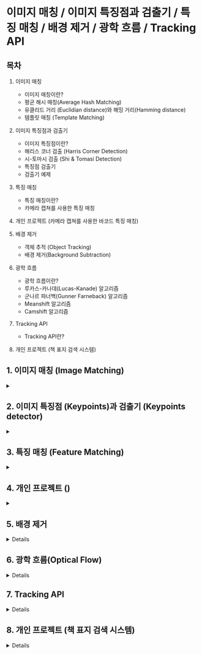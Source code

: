 # 이미지 매칭 / 이미지 특징점과 검출기 / 특징 매칭 / 배경 제거 / 광학 흐름 / Tracking API

## 목차
1. 이미지 매칭
   - 이미지 매칭이란?
   - 평균 해시 매칭(Average Hash Matching)
   - 유클리드 거리 (Euclidian distance)와 해밍 거리(Hamming distance)
   - 템플릿 매칭 (Template Matching)

2. 이미지 특징점과 검출기
   - 이미지 특징점이란?
   - 해리스 코너 검출 (Harris Corner Detection)
   - 시-토마시 검출 (Shi & Tomasi Detection)
   - 특징점 검출기
   - 검출기 예제
  
3. 특징 매칭
   - 특징 매칭이란?
   - 카메라 캡쳐를 사용한 특징 매칭
  
4. 개인 프로젝트 (카메라 캡쳐를 사용한 바코드 특징 매칭)

5. 배경 제거
   - 객체 추적 (Object Tracking)
   - 배경 제거(Background Subtraction)

6. 광학 흐름
   - 광학 흐름이란?
   - 루카스-카나데(Lucas-Kanade) 알고리즘
   - 군나르 파너백(Gunner Farneback) 알고리즘
   - Meanshift 알고리즘
   - Camshift 알고리즘
  
7. Tracking API
   - Tracking API란?

8. 개인 프로젝트 (책 표지 검색 시스템)
      
## 1. 이미지 매칭 (Image Matching)
<details>
<summary></summary>
<div markdown="1">

## **1-1. 이미지 매칭이란?**

서로 다른 **두 이미지를 비교해서 짝이 맞는 같은 형태의 객체**가 있는지 찾아내는 기술

의미있는 특징들을 **적절한 숫자로 변환 후 그 숫자를 비교하여 적합성을 판단**한다.

> 특징을 대표하는 숫자를 _특징 벡터_ 또는 _특징 디스크립터_ 라고 한다.

## **1-2. 평균 해시 매칭(Average Hash Matching)**

효과는 떨어지지만 구현이 아주 간단한 이미지 매칭 기법

특징 벡터를 평균값으로 구한다.

[특징 벡터 구하는 방법]

> 1. 이미지를 가로 세로 비율과 무관하게 특정한 크기로 축소합니다.
>
> 2. 픽셀 전체의 평균값을 구해서 각 픽셀의 값이 평균보다 작으면 0, 크면 1로 바꿉니다.
>
> 3. 0 또는 1로만 구성된 각 픽셀 값을 1행 1열로 변환합니다. (이는 한 개의 2진수 숫자로 볼 수 있습니다.)

```python3
# 권총을 평균 해시로 변환, 16X16 크기의 평균 해시를 가진다.

import cv2

# @영상 읽어서 그레이 스케일로 변환
img = cv2.imread('../img/pistol.jpg')
gray = cv2.cvtColor(img, cv2.COLOR_BGR2GRAY)

# @8x8 크기로 축소
gray = cv2.resize(gray, (16,16))

# @영상의 평균값 구하기
avg = gray.mean()

# @평균값을 기준으로 0과 1로 변환
bin = 1 * (gray > avg)
print(bin)

# @2진수 문자열을 16진수 문자열로 변환
dhash = []
for row in bin.tolist():
    s = ''.join([str(i) for i in row])
    dhash.append('%02x'%(int(s,2)))
dhash = ''.join(dhash)
print(dhash)

cv2.namedWindow('pistol', cv2.WINDOW_GUI_NORMAL)
cv2.imshow('pistol', img)
cv2.waitKey(0)
```
<img width="410" height="266" alt="image" src="https://github.com/user-attachments/assets/072499eb-fed2-427c-b5b2-e194448c7312" />

<img width="770" height="415" alt="image" src="https://github.com/user-attachments/assets/e895f9ef-c752-47bb-adfc-d445c43d52fd" />



## **1-3. 유클리드 거리 (Euclidian distance)와 해밍 거리(Hamming distance)**

*두 이미지가 얼마나 비슷한지를 측정하는 방법 중 가장 대표적인 두 가지는 다음과 같다.*

## [유클리드 거리]

**두 값의 차이로 거리를 계산한다.**

예) 5를 각각 1과 7로 비교할 경우
5와의 유클리드 거리 5-1 = 4와, 7과의 유클리드 거리 7 - 5 = 2이므로 차이가 작은 7이 5와 더 유사하다.

openCV에서는 cv2.norm() 함수를 사용한다.
```
distance = cv2.norm(src1, src2, cv2.NORM_L2)
```
`src1` :	첫 번째 입력 배열 (NumPy 벡터, 이미지 등)

`src2` :	두 번째 입력 배열 (크기/타입 동일해야 함)

`cv2.NORM_L2` :	유클리드 거리 방식 (L2 노름)

`distance` :	반환값 - 두 배열 간 유클리드 거리 (float)

## [해밍 거리]

**두 값의 길이가 같을 때 각 자릿 값이 다른 것이 몇개인지를 계산한다.**

예) 12345를 각각 12354와 92345로 비교할 경우
12354와 마지막 두자리가 다르므로 해밍 거리 = 2와, 92345와 처음 한자리가 다르므로 햄이 거리 = 1이므로 92345와 더 유사하다.

openCV에서는 cv2.norm() 함수를 사용한다.
```
distance = cv2.norm(src1, src2, cv2.NORM_HAMMING)
```
`src1` :	첫 번째 이진 시퀀스 (예: dtype=uint8의 배열)

`src2` :	두 번째 이진 시퀀스 (크기 같아야 함)

`cv2.NORM_HAMMING` :	해밍 거리 방식 (각 비트 비교)

`distance` :	반환값 - 두 배열 간 해밍 거리 (int)

```python3
# 사물 이미지 중에서 권총 이미지 찾기, 16X16 평균 해쉬 사용

import cv2
import numpy as np
import glob

img = cv2.imread('../img/pistol.jpg')
cv2.imshow('query', img)

# @비교할 영상들이 있는 경로
search_dir = '../img/101_ObjectCategories'

# @이미지를 16x16 크기의 평균 해쉬로 변환
def img2hash(img):
    gray = cv2.cvtColor(img, cv2.COLOR_BGR2GRAY)
    gray = cv2.resize(gray, (16, 16))
    avg = gray.mean()
    bi = 1 * (gray > avg)
    return bi

# @해밍 거리 측정 함수
def hamming_distance(a, b):
    a = a.reshape(1,-1)
    b = b.reshape(1,-1)
    # 같은 자리의 값이 서로 다른 것들의 합
    distance = (a !=b).sum()
    return distance

# @권총 영상의 해쉬 구하기
query_hash = img2hash(img)

# @이미지 데이타 셋 디렉토리의 모든 영상 파일 경로
img_path = glob.glob(search_dir+'/**/*.jpg')
for path in img_path:

    # 데이타 셋 영상 한개 읽어서 표시
    img = cv2.imread(path)
    cv2.imshow('searching...', img)
    cv2.waitKey(5)

    # 데이타 셋 영상 한개의 해시
    a_hash = img2hash(img)

    # 해밍 거리 산출
    dst = hamming_distance(query_hash, a_hash)

    # 해밍거리 25% 이내만 출력
    if dst/256 < 0.25: 
        print(path, dst/256)
        cv2.imshow(path, img)
        
cv2.destroyWindow('searching...')
cv2.waitKey(0)
cv2.destroyAllWindows()
```
<img width="1280" height="700" alt="image" src="https://github.com/user-attachments/assets/c53f2746-1d31-4eef-8fa5-9a65cffe7227" />



## **1-4. 템플릿 매칭 (Template Matching)**

특정 물체에 대한 이미지를 준비해 두고 **그 물체가 포함되어 있을 것이라 에상할 수 있는 이미지와 비교 매칭**하여 위치는 찾는 방법

cv2.matchTemplate() 함수를 사용한다.
```
result = cv2.matchTemplate(img, templ, method, result, mask)
```
`img `: 입력 이미지

`templ` : 템플릿 이미지

`method` : 매칭 메서드

(cv2.TM_SQDIFF: 제곱 차이 매칭, 완벽 매칭:0, 나쁜 매칭: 큰 값

cv2.TM_SQDIFF_NORMED: 제곱 차이 매칭의 정규화

cv2.TM_CCORR: 상관관계 매칭, 완벽 매칭: 큰 값, 나쁜 매칭: 0

cv2.TM_CCORR_NORMED: 상관관계 매칭의 정규화

cv2.TM_CCOEFF: 상관계수 매칭, 완벽 매칭:1, 나쁜 매칭: -1

cv2.TM_CCOEFF_NORMED: 상관계수 매칭의 정규화)

`result(optional)` : 매칭 결과, (W - w + 1) x (H - h + 1) 크기의 2차원 배열

`mask(optional)` : TM_SQDIFF, TM_CCORR_NORMED인 경우 사용할 마스크

cv2.matchTemplate() 함수를 사용하여 반환된 베열의 최소값 또는 최대값을 구할 때는 cv2.minMaxLoc() 함수를 사용한다.
```
minVal, maxVal, minLoc, maxLoc = cv2.minMaxLoc(src, mask)
```
`src` : 입력 1 채널 배열

`minVal, maxVal` : 배열 전체에서의 최소 값, 최대 값

`minLoc, maxLoc` : 최소 값과 최대 값의 좌표 (x, y)

```python3
# 템플릿 매칭으로 객체 위치 검출

import cv2
import numpy as np

# @입력이미지와 템플릿 이미지 읽기
img = cv2.imread('../img/figures.jpg')
template = cv2.imread('../img/taekwonv1.jpg')
th, tw = template.shape[:2]
cv2.imshow('template', template)

# @3가지 매칭 메서드 순회
methods = ['cv2.TM_CCOEFF_NORMED', 'cv2.TM_CCORR_NORMED', \
                                     'cv2.TM_SQDIFF_NORMED']
'''
출력 값
cv2.TM_CCOEFF_NORMED 0.5131933093070984
cv2.TM_CCORR_NORMED 0.9238022565841675
cv2.TM_SQDIFF_NORMED 0.17028295993804932
'''

for i, method_name in enumerate(methods):
    img_draw = img.copy()
    method = eval(method_name)

    # 템플릿 매칭
    res = cv2.matchTemplate(img, template, method)

    # 최솟값, 최댓값과 그 좌표 구하기
    min_val, max_val, min_loc, max_loc = cv2.minMaxLoc(res)
    print(method_name, min_val, max_val, min_loc, max_loc)

    # TM_SQDIFF의 경우 최솟값이 좋은 매칭, 나머지는 그 반대
    if method in [cv2.TM_SQDIFF, cv2.TM_SQDIFF_NORMED]:
        top_left = min_loc
        match_val = min_val
    else:
        top_left = max_loc
        match_val = max_val

    # 매칭 좌표 구해서 사각형 표시      
    bottom_right = (top_left[0] + tw, top_left[1] + th)
    cv2.rectangle(img_draw, top_left, bottom_right, (0,0,255),2)

    # 매칭 포인트 표시
    cv2.putText(img_draw, str(match_val), top_left, \
                cv2.FONT_HERSHEY_PLAIN, 2,(0,255,0), 1, cv2.LINE_AA)
    cv2.imshow(method_name, img_draw)
    
cv2.waitKey(0)
cv2.destroyAllWindows()
```
<img width="1280" height="470" alt="image" src="https://github.com/user-attachments/assets/da7b2714-c98c-477d-a650-3bcfeffc02a5" />

</div>
</details>

## 2. 이미지 특징점 (Keypoints)과 검출기 (Keypoints detector)

<details>
<summary></summary>
<div markdown="1">

## **2-1. 이미지 특징점이란?**

말 그대로 **이미지에서 특징이 되는 부분**

이미지끼리 매칭시 각 이미지에서 특징이 되는 부분을 비교한다. 즉, 이미지 특징점은 이미지를 매칭 할 때 사용됨

키포인트(Keypoints)라고 하며, 주로 **물체의 모서리나 코너를 특징점으로 사용**한다.

## **2-2. 해리스 코너 검출 (Harris Corner Detection)**

소벨(Sobel) 미분을 사용해 경곗값을 검출하여 경곗값의 경사도 변화량을 측정하여

**변화량이 수직, 수평, 대각선 방향으로 크게 변화하는 것을 코너로 판단하는 방법**

즉, 꼭직점을 특징점으로 사용하여 물체의 특징을 구분한다.

<img width="840" height="359" alt="image" src="https://github.com/user-attachments/assets/4e1262da-5853-47e6-9ef1-01961b1863c6" />



cv2.cornerHarris() 함수를 사용한다.
```
dst = cv2.cornerHarris(src, blockSize, ksize, k, dst, borderType)
```
`src` : 입력 이미지, 그레이 스케일

`blockSize` : 이웃 픽셀 범위

`ksize` : 소벨 미분 필터 크기

`k(optional)` : 코너 검출 상수 (보토 0.04~0.06)

`dst(optional)` : 코너 검출 결과 (src와 같은 크기의 1 채널 배열, 변화량의 값, 지역 최대 값이 코너점을 의미)

`borderType(optional)` : 외곽 영역 보정 형식

```python3
# 해리스 코너 검출

import cv2
import numpy as np

img = cv2.imread('../img/house.jpg')
gray = cv2.cvtColor(img, cv2.COLOR_BGR2GRAY)

# @해리스 코너 검출
corner = cv2.cornerHarris(gray, 2, 3, 0.04)

# @변화량 결과의 최대값 10% 이상의 좌표 구하기
coord = np.where(corner > 0.1* corner.max())
coord = np.stack((coord[1], coord[0]), axis=-1)

# @코너 좌표에 동그리미 그리기
for x, y in coord:
    cv2.circle(img, (x,y), 5, (0,0,255), 1, cv2.LINE_AA)

# @변화량을 영상으로 표현하기 위해서 0~255로 정규화
corner_norm = cv2.normalize(corner, None, 0, 255, cv2.NORM_MINMAX, cv2.CV_8U)

# @화면에 출력
corner_norm = cv2.cvtColor(corner_norm, cv2.COLOR_GRAY2BGR)
merged = np.hstack((corner_norm, img))

cv2.imshow('Harris Corner', merged)
cv2.waitKey()
cv2.destroyAllWindows()
```
<img width="1062" height="350" alt="image" src="https://github.com/user-attachments/assets/2da5b165-b1df-4765-9fb4-fd5987f9488b" />



## **2-3. 시-토마시 검출 (Shi & Tomasi Detection)**

해리스 코너 검출을 개선한 알고리즘

cv2.goodFeaturesToTrack() 함수를 사용한다.
```
corners = cv2.goodFeaturesToTrack(img, maxCorners, qualityLevel, minDistance, corners, mask, blockSize, useHarrisDetector, k)
```
`img` : 입력 이미지

`maxCorners` : 얻고 싶은 코너의 개수, 강한 것 순으로

`qualityLevel` : 코너로 판단할 스레시홀드 값

`minDistance` : 코너 간 최소 거리

`mask(optional)` : 검출에 제외할 마스크

`blockSize(optional)=3` : 코너 주변 영역의 크기

`useHarrisDetector(optional)=False` : 코너 검출 방법 선택 (True: 해리스 코너 검출 방법, False: 시와 토마시 코너 검출 방법)

`k(optional)` : 해리스 코너 검출 방법에 사용할 k 계수

`corners` : 코너 검출 좌표 결과, N x 1 x 2 크기의 배열, 실수 값이므로 정수로 변형 필요

**useHarrisDetector 파라미터에 True를 전달하면 해리스 코너 검출**

**디폴트 값인 False를 전달하면 시와 토마시 코너 검출**

```python3
# 시와 토마시 코너 검출

import cv2
import numpy as np

img = cv2.imread('../img/house.jpg')
gray = cv2.cvtColor(img, cv2.COLOR_BGR2GRAY)

# @시-토마스의 코너 검출 메서드
corners = cv2.goodFeaturesToTrack(gray, 80, 0.01, 10)

# @실수 좌표를 정수 좌표로 변환
corners = np.int32(corners)

# @좌표에 동그라미 표시
for corner in corners:
    x, y = corner[0]
    cv2.circle(img, (x, y), 5, (0,0,255), 1, cv2.LINE_AA)

cv2.imshow('Corners', img)
cv2.waitKey()
cv2.destroyAllWindows()
```
<img width="531" height="350" alt="image" src="https://github.com/user-attachments/assets/85040fea-5ab9-459c-8341-9ed3f3c0e246" />



## **2-4. 특징점 검출기**

특징점 검출기의 반환 결과는 특징점의 좌표뿐 아니라 **다양한 정보도 함께 출력**한다.

detector.detect() 함수를 사용한다._(detector에 각 특징점 검출기 함수를 대입)_
```
keypoints = detector.detect(img, mask): 특징점 검출 함수
```
`img` : 입력 이미지

`mask(optional)` : 검출 제외 마스크

`keypoints` : 특징점 검출 결과 (KeyPoint의 리스트)

```
Keypoint: 특징점 정보를 담는 객체
```
`pt` : 특징점 좌표(x, y), float 타입으로 정수 변환 필요

`size` : 의미 있는 특징점 이웃의 반지름

`angle` : 특징점 방향 (시계방향, -1=의미 없음)

`response` : 특징점 반응 강도 (추출기에 따라 다름)

`octave` : 발견된 이미지 피라미드 계층

`class_id` : 특징점이 속한 객체 ID

특징점을 표시해주는 전용 함수 cv2.drawKeypoints()를 사용한다.
```
outImg = cv2.drawKeypoints(img, keypoints, outImg, color, flags)
```
`img` : 입력 이미지

`keypoints` : 표시할 특징점 리스트

`outImg` : 특징점이 그려진 결과 이미지

`color(optional)` : 표시할 색상 (default: 랜덤)

`flags(optional)' : 표시 방법

(cv2.DRAW_MATCHES_FLAGS_DEFAULT: 좌표 중심에 동그라미만 그림(default)

cv2.DRAW_MATCHES_FLAGS_DRAW_RICH_KEYPOINTS : 동그라미의 크기를 size와 angle을 반영해서 그림)

## **2-5. 검출기 예제**

**[1. GFTTDetector]**
```python3
# GFTTDetector로 특징점 검출

import cv2
import numpy as np
 
img = cv2.imread("../img/house.jpg")
gray = cv2.cvtColor(img, cv2.COLOR_BGR2GRAY)

# Good feature to trac 검출기 생성
gftt = cv2.GFTTDetector_create() 
# 특징점 검출
keypoints = gftt.detect(gray, None)
# 특징점 그리기
img_draw = cv2.drawKeypoints(img, keypoints, None)

# 결과 출력
cv2.imshow('GFTTDectector', img_draw)
cv2.waitKey(0)
cv2.destrolyAllWindows()
```
<img width="531" height="350" alt="image" src="https://github.com/user-attachments/assets/4f8587c4-220d-4e30-bafd-4edc91108bdf" />



**[2. FAST(Feature from Accelerated Segment Test)]**

미분 계산을 하지않고 픽셀 중심으로 원을 그려 코너로 판단함

<img width="550" height="263" alt="image" src="https://github.com/user-attachments/assets/0a0959b3-0638-459a-ba53-01b1fc725e6b" />



```python3
# FAST로 특징점 검출

import cv2
import numpy as np

img = cv2.imread('../img/house.jpg')
gray = cv2.cvtColor(img, cv2.COLOR_BGR2GRAY)

# FASt 특징 검출기 생성
fast = cv2.FastFeatureDetector_create(50)

# 특징점 검출
keypoints = fast.detect(gray, None)

# 특징점 그리기
img = cv2.drawKeypoints(img, keypoints, None)

# 결과 출력
cv2.imshow('FAST', img)
cv2.waitKey()
cv2.destroyAllWindows()
```
<img width="531" height="350" alt="image" src="https://github.com/user-attachments/assets/f5256f33-a410-4144-b8bf-cdf811954f8d" />



**[3. SimpleBlobDetector]**

이진 스케일로 연결된 픽셀 그룹, 자잘한 객체는 노이즈로 한단하고 일정 크기 이상의 큰 객체만 찾는 검출기

```python3
# SimpleBolbDetector 검출기

import cv2
import numpy as np
 
img = cv2.imread("../img/house.jpg")
gray = cv2.cvtColor(img, cv2.COLOR_BGR2GRAY)

# SimpleBlobDetector 생성
detector = cv2.SimpleBlobDetector_create()

# 키 포인트 검출
keypoints = detector.detect(gray)

# 키 포인트를 빨간색으로 표시
img = cv2.drawKeypoints(img, keypoints, None, (0,0,255),\
                flags=cv2.DRAW_MATCHES_FLAGS_DRAW_RICH_KEYPOINTS)
 
cv2.imshow("Blob", img)
cv2.waitKey(0)
```
<img width="531" height="350" alt="image" src="https://github.com/user-attachments/assets/4e910264-2a0e-4930-b2ea-e0f464e957c1" />



**[4. SimpleBlobDetector에 필터 옵션 추가]**
```python3
# 필터 옵션으로 생성한 SimpleBlobDetector 검출기

import cv2
import numpy as np
 
img = cv2.imread("../img/house.jpg")
gray = cv2.cvtColor(img, cv2.COLOR_BGR2GRAY)

# blob 검출 필터 파라미터 생성
params = cv2.SimpleBlobDetector_Params()

# 경계값 조정
params.minThreshold = 10
params.maxThreshold = 240
params.thresholdStep = 5

# 면적 필터 켜고 최소 값 지정
params.filterByArea = True
params.minArea = 200
  
# 컬러, 볼록 비율, 원형비율 필터 옵션 끄기
params.filterByColor = False
params.filterByConvexity = False
params.filterByInertia = False
params.filterByCircularity = False 

# 필터 파라미터로 blob 검출기 생성
detector = cv2.SimpleBlobDetector_create(params)

# 키 포인트 검출
keypoints = detector.detect(gray)

# 키 포인트 그리기
img_draw = cv2.drawKeypoints(img, keypoints, None, None,\
                     cv2.DRAW_MATCHES_FLAGS_DRAW_RICH_KEYPOINTS)

cv2.imshow("Blob with Params", img_draw)
cv2.waitKey(0)
```
<img width="531" height="350" alt="image" src="https://github.com/user-attachments/assets/1272d5b1-089a-4b51-9f45-b8d140081da6" />

</div>
</details>

## 3. 특징 매칭 (Feature Matching)

<details>
<summary></summary>
<div markdown="1">

## **3-1. 특징 매칭이란?**

서로 다른 두 이미지에서 **특징점과 특징 디스크립터**를 비교해 비슷한 객체끼리 짝짖는 것

cv2.DescriptorMatcher_create() 함수를 사용한다.
```
matcher = cv2.DescriptorMatcher_create(matcherType): 매칭기 생성자
```
`matcherType` : 생성할 구현 클래스의 알고리즘

("BruteForce": NORM_L2를 사용하는 BFMatcher

"BruteForce-L1": NORM_L1을 사용하는 BFMatcher

"BruteForce-Hamming": NORM_HAMMING을 사용하는 BRMatcher

"BruteForce-Hamming(2)": NORM_HAMMING2를 사용하는 BFMatcher

"FlannBased": NORM_L2를 사용하는 FlannBasedMatcher)

---

cv2.DescriptorMatcher_create() 함수를 사용하여 생성된 특징 매칭기에서 두 개의 디스크립터를 비교하는 함수는 세 가지가 있다.

<br><br>

**[1. matcher.match()]**
```
matches: matcher.match(queryDescriptors, trainDescriptors, mask): 1개의 최적 매칭
```
`queryDescriptors` : 특징 디스크립터 배열, 매칭의 기준이 될 디스크립터

`trainDescriptors` : 특징 디스크립터 배열, 매칭의 대상이 될 디스크립터

`mask(optional)` : 매칭 진행 여부 마스크

`matches` : 매칭 결과, DMatch 객체의 리스트

<br><br>

**[2. matcher.knnMatch()]**
```
matches = matcher.knnMatch(queryDescriptors, trainDescriptors, k, mask, compactResult): k개의 가장 근접한 매칭
```
`k` : 매칭할 근접 이웃 개수
`compactResult(optional)` : True: 매칭이 없는 경우 매칭 결과에 불포함 (default=False)

<br><br>

**[3. matcher.radiusMatch()]**
```
matches = matcher.radiusMatch(queryDescriptors, trainDescriptors, maxDistance, mask, compactResult): maxDistance 이내의 거리 매칭
```
`maxDistance` : 매칭 대상 거리

<br><br>

위의 세 함수의 반환 결과는 DMatch 객체 리스트로 받는다.
```
DMatch: 매칭 결과를 표현하는 객체
```
`queryIdx` : queryDescriptors의 인덱스

`trainIdx` : trainDescriptors의 인덱스

`imgIdx` : trainDescriptor의 이미지 인덱스

`distance` : 유사도 거리

<br><br>

매칭 결과를 시작적으로 표현하기 위해서 두 이미지를 하나로 합친 후 매칭점끼리 선으로 연결하는 작업을 drawMatches() 함수로 할 수 있다.
```
cv2.drawMatches(img1, kp1, img2, kp2, matches, flags): 매칭점을 이미지에 표시
```
`img1, kp1` : queryDescriptor의 이미지와 특징점

`img2, kp2` : trainDescriptor의 이미지와 특징점

`matches` : 매칭 결과

`flags` : 매칭점 그리기 옵션 (cv2.DRAW_MATCHES_FLAGS_DEFAULT: 결과 이미지 새로 생성(default값)

cv2.DRAW_MATCHES_FLAGS_DRAW_OVER_OUTIMG: 결과 이미지 새로 생성 안 함

cv2.DRAW_MATCHES_FLAGS_DRAW_RICH_KEYPOINTS: 특징점 크기와 방향도 그리기

cv2.DRAW_MATCHES_FLAGS_NOT_DRAW_SINGLE_POINTS: 한쪽만 있는 매칭 결과 그리기 제외)

## **3-2. 카메라 캡쳐를 사용한 특징 매칭**

```python3
import cv2, numpy as np

img1 = None
win_name = 'Camera Matching'
MIN_MATCH = 10

# ORB 검출기 생성
detector = cv2.ORB_create(1000)

# Flann 추출기 생성
FLANN_INDEX_LSH = 6
index_params = dict(algorithm=FLANN_INDEX_LSH,
                   table_number=6,
                   key_size=12,
                   multi_probe_level=1)
search_params = dict(checks=32)
matcher = cv2.FlannBasedMatcher(index_params, search_params)

# 카메라 캡쳐 연결 및 프레임 크기 축소
cap = cv2.VideoCapture(0)              
cap.set(cv2.CAP_PROP_FRAME_WIDTH, 640)
cap.set(cv2.CAP_PROP_FRAME_HEIGHT, 480)

while cap.isOpened():       
    ret, frame = cap.read() 
    if not ret:
        break
        
    if img1 is None:  # 등록된 이미지 없음, 카메라 바이패스
        res = frame
    else:             # 등록된 이미지 있는 경우, 매칭 시작
        img2 = frame
        gray1 = cv2.cvtColor(img1, cv2.COLOR_BGR2GRAY)
        gray2 = cv2.cvtColor(img2, cv2.COLOR_BGR2GRAY)
        
        # 키포인트와 디스크립터 추출
        kp1, desc1 = detector.detectAndCompute(gray1, None)
        kp2, desc2 = detector.detectAndCompute(img2, None)
        
        # 디스크립터가 없으면 건너뛰기
        if desc1 is None or desc2 is None or len(desc1) < 2 or len(desc2) < 2:
            res = frame
        else:
            # k=2로 knnMatch
            matches = matcher.knnMatch(desc1, desc2, 2)
            
            # 이웃 거리의 75%로 좋은 매칭점 추출
            ratio = 0.75
            good_matches = []
            for match_pair in matches:
                if len(match_pair) == 2:
                    m, n = match_pair
                    if m.distance < n.distance * ratio:
                        good_matches.append(m)
            
            print('good matches:%d/%d' % (len(good_matches), len(matches)))
            
            # matchesMask 초기화를 None으로 설정
            matchesMask = None
            
            # 좋은 매칭점 최소 갯수 이상인 경우
            if len(good_matches) > MIN_MATCH: 
                # 좋은 매칭점으로 원본과 대상 영상의 좌표 구하기
                src_pts = np.float32([kp1[m.queryIdx].pt for m in good_matches]).reshape(-1, 1, 2)
                dst_pts = np.float32([kp2[m.trainIdx].pt for m in good_matches]).reshape(-1, 1, 2)
                
                # 원근 변환 행렬 구하기
                mtrx, mask = cv2.findHomography(src_pts, dst_pts, cv2.RANSAC, 5.0)
                
                if mtrx is not None:
                    accuracy = float(mask.sum()) / mask.size
                    print("accuracy: %d/%d(%.2f%%)" % (mask.sum(), mask.size, accuracy * 100))
                    
                    if mask.sum() > MIN_MATCH:  # 정상치 매칭점 최소 갯수 이상인 경우
                        # 마스크를 리스트로 변환 (정수형으로)
                        matchesMask = [int(x) for x in mask.ravel()]
                        
                        # 원본 영상 좌표로 원근 변환 후 영역 표시
                        h, w = img1.shape[:2]
                        pts = np.float32([[[0, 0]], [[0, h-1]], [[w-1, h-1]], [[w-1, 0]]])
                        dst = cv2.perspectiveTransform(pts, mtrx)
                        img2 = cv2.polylines(img2, [np.int32(dst)], True, (0, 255, 0), 3, cv2.LINE_AA)
            
            # 매칭점 그리기
            res = cv2.drawMatches(img1, kp1, img2, kp2, good_matches, None, 
                                matchColor=(0, 255, 0),
                                singlePointColor=None,
                                matchesMask=matchesMask,
                                flags=cv2.DRAW_MATCHES_FLAGS_NOT_DRAW_SINGLE_POINTS)
    
    # 결과 출력
    cv2.imshow(win_name, res)
    key = cv2.waitKey(1) & 0xFF
    
    if key == 27:    # Esc, 종료
        break          
    elif key == ord(' '):  # 스페이스바를 누르면 ROI로 img1 설정
        x, y, w, h = cv2.selectROI(win_name, frame, False)
        if w and h:
            img1 = frame[y:y+h, x:x+w]
            print("ROI 선택됨: (%d, %d, %d, %d)" % (x, y, w, h))

cap.release()                          
cv2.destroyAllWindows()
```
<img width="638" height="508" alt="image" src="https://github.com/user-attachments/assets/ab40d7f8-af8e-4332-b9a4-af848841dd9f" />

<br><br>

<img width="638" height="511" alt="image" src="https://github.com/user-attachments/assets/bfbb3400-353b-41d9-81b1-b1e452fc7a8e" />

<br><br>

<img width="774" height="508" alt="image" src="https://github.com/user-attachments/assets/b1e05947-1224-45b6-a3af-6e8ca730fcb3" />

</div>
</details>

## 4. 개인 프로젝트 ()

<details>
<summary></summary>
<div markdown="1">

```python3
'''
1. 사용자가 스페이스 바를 누름
2. ROI 선택
3. 참조 이미지 저장
4. 실시간 매칭 시작
'''

import cv2, numpy as np
import time     # @@@타임 라이브러리 추가

last_match_time = 0     # @@@초기 값 선언
is_matching = False     # @@@현재 매칭 상태

# @초기 설정
img1 = None                     # ROI로 선택할 이미지
win_name = 'Camera Matching'    # 윈도우 이름
MIN_MATCH = 10                  # 최소 매칭점 갯수 (이 값 이하면 매칭 실패로 간주)

# @ORB 검출기 생성
# ORB_craete() = 이미지에서 ()개의 특징점을 찾는 알고리즘
detector = cv2.ORB_create(1000)

# @Flann 추출기 생성
# 두 이미지의 특징점을 빠르게 매칭
FLANN_INDEX_LSH = 6
index_params = dict(algorithm=FLANN_INDEX_LSH,
                   table_number=6,
                   key_size=12,
                   multi_probe_level=1)
search_params = dict(checks=32)
matcher = cv2.FlannBasedMatcher(index_params, search_params)

# @카메라 캡쳐 연결 및 프레임 크기 축소
cap = cv2.VideoCapture(0)              
cap.set(cv2.CAP_PROP_FRAME_WIDTH, 640)
cap.set(cv2.CAP_PROP_FRAME_HEIGHT, 480)

while cap.isOpened():         # 카메라가 계속 작동하는 동안 
    ret, frame = cap.read() 
    if not ret:
        break
        
    if img1 is None:  # 등록된 이미지 없음, 카메라 바이패스
        res = frame
    else:             # 등록된 이미지 있는 경우, 매칭 시작
        img2 = frame

        # [step 1]
        gray1 = cv2.cvtColor(img1, cv2.COLOR_BGR2GRAY)  # 참조 이미지, 그레이스케일로 바꿈
        gray2 = cv2.cvtColor(img2, cv2.COLOR_BGR2GRAY)  # 현재 카메라 프레임, 그레이스케일로 바꿈
        gray1 = cv2.GaussianBlur(gray1, (5,5), 0) # @@@ 가우시안으로 전처리
        gray2 = cv2.GaussianBlur(gray2, (5,5), 0) # @@@ 가우시안으로 전처리

        # [step 2]
        # @키포인트와 디스크립터 추출
        # kp : keypoints 특징점 위치정보
        # desc : 특징점의 특성을 숫자로 표현
        kp1, desc1 = detector.detectAndCompute(gray1, None) # 참조 이미지의 특징점
        kp2, desc2 = detector.detectAndCompute(img2, None)  # 현재 카메라 이미지의 특징점
        
        # @디스크립터가 없으면 건너뛰기
        if desc1 is None or desc2 is None or len(desc1) < 2 or len(desc2) < 2:
            res = frame
        else:
            # [step 3]
            # k=2로 knnMatch : 각 특징점마다 가장 유사한 2개의 후보를 찾음
            matches = matcher.knnMatch(desc1, desc2, 2)
            
            # [step 4]
            # @이웃 거리의 50%로 좋은 매칭점 추출
            ratio = 0.5
            good_matches = []
            for match_pair in matches:
                if len(match_pair) == 2:
                    m, n = match_pair # 1등, 2등
                    if m.distance < n.distance * ratio: # 1등이 2등보다 25% 좋으면 
                        good_matches.append(m) # 추가한다.
            
            print('good matches:%d/%d' % (len(good_matches), len(matches)))
            
            # @matchesMask 초기화를 None으로 설정
            matchesMask = None
            
            # @좋은 매칭점 최소 갯수 이상인 경우
            if len(good_matches) > MIN_MATCH: 

                # 좋은 매칭점으로 원본과 대상 영상의 좌표 구하기
                src_pts = np.float32([kp1[m.queryIdx].pt for m in good_matches]).reshape(-1, 1, 2)
                dst_pts = np.float32([kp2[m.trainIdx].pt for m in good_matches]).reshape(-1, 1, 2)
                
                # 원근 변환 행렬 구하기
                # RANSAC : 잘못된 매칭점의 outline 제거
                mtrx, mask = cv2.findHomography(src_pts, dst_pts, cv2.RANSAC, 5.0)
                
                if mtrx is not None:
                    accuracy = float(mask.sum()) / mask.size
                    print("accuracy: %d/%d(%.2f%%)" % (mask.sum(), mask.size, accuracy * 100))
                    
                    if mask.sum() > MIN_MATCH:  # 정상치 매칭점 최소 갯수 이상인 경우
                        # 마스크를 리스트로 변환 (정수형으로)
                        matchesMask = [int(x) for x in mask.ravel()]
                        
                        # 결과 시작화
                        # 원본 영상 좌표로 원근 변환 후 영역 표시
                        h, w = img1.shape[:2]
                        pts = np.float32([[[0, 0]], [[0, h-1]], [[w-1, h-1]], [[w-1, 0]]])
                        dst = cv2.perspectiveTransform(pts, mtrx)
                        img2 = cv2.polylines(img2, [np.int32(dst)], True, (0, 255, 0), 3, cv2.LINE_AA)

                        # @@@ MATCH! 텍스트 출력 조건 추가
                        if mask.size >= 40 and accuracy * 100 >= 95.0:
                            last_match_time = time.time()
                            is_matching = True
            
            # @매칭점 그리기
            res = cv2.drawMatches(img1, kp1, img2, kp2, good_matches, None, 
                                matchColor=(0, 255, 0),
                                singlePointColor=None,
                                matchesMask=matchesMask,
                                flags=cv2.DRAW_MATCHES_FLAGS_NOT_DRAW_SINGLE_POINTS)
 
            # @@@ MATCH! 글자 출력 2초 동안 유지
            if time.time() - last_match_time <= 2.0:  # 최근 2초 이내라면
                cv2.putText(res, 'MATCH!', (50, 70), cv2.FONT_HERSHEY_SIMPLEX, 2.0, (0, 0, 255), 4, cv2.LINE_AA)
            else:
                cv2.putText(res, 'NOT MATCH', (50, 70), cv2.FONT_HERSHEY_SIMPLEX, 1.5, (255, 0, 0), 3, cv2.LINE_AA)
   
    # @결과 출력
    cv2.imshow(win_name, res)
    key = cv2.waitKey(1) & 0xFF
    
    if key == 27:    # Esc, 종료
        break          
    elif key == ord(' '):  # 스페이스바를 누르면 ROI로 img1 설정
        x, y, w, h = cv2.selectROI(win_name, frame, False)
        if w and h:
            img1 = frame[y:y+h, x:x+w]
            print("ROI 선택됨: (%d, %d, %d, %d)" % (x, y, w, h))

cap.release()                          
cv2.destroyAllWindows()
```
<img width="639" height="508" alt="image" src="https://github.com/user-attachments/assets/80496cf1-f5f8-43e3-9535-fd06a4508dc6" />

<br><br>

<img width="638" height="508" alt="image" src="https://github.com/user-attachments/assets/0b7f378f-8c8b-4ad0-8745-5902caea5e80" />

<br><br>

<img width="1058" height="507" alt="image" src="https://github.com/user-attachments/assets/078d9410-5318-47fc-baff-068525719526" />

<br><br>

<img width="1058" height="508" alt="image" src="https://github.com/user-attachments/assets/1ea69aba-5b37-473f-9195-ef376b35656a" />

</div>
</details>

## 5. 배경 제거

<details>
<semmary></semmary>
<div markdown="1">

## **5-1. 객체 추적 (Object Tracking)**

**동영상에서 지속적으로 움직이는 객체를 찾는 방법**

배경 제거는 객체 추적의 다양한 방법 중 하나이다.

## **5-2. 배경 제거(Background Subtraction)**

객체를 명확하게 파악하기 위해서 객체를 포함하는 영상에서 **객체가 없는 배경 영상을 빼는 방법** 즉, 배경을 모두 제거하여 객체만 남기는 것

<img width="473" height="250" alt="image" src="https://github.com/user-attachments/assets/e163899f-1baa-418e-a93a-c8022a63e66f" />

<br><br>

cv2.createBackgroundSubtractorMOG2() 함수를 사용한다.
```
cv2.createBackgroundSubtractorMOG2(history, varThreshold, detectShadows)
```
`history=500` : 히스토리 개수

`varThreshold=16` : 분산 임계 값

`detectShadows=True` : 그림자 표시

<br><br>

배경 제거 객체 인터페이스 함수는 다음 주 종류가 있다.

```
foregroundmask = backgroundsubtractor.apply(img, foregroundmask, learningRate)
```
`img` : 입력 영상

`foregroundmask` : 전경 마스크

`learningRate=-1` : 배경 훈련 속도(0~1, -1: 자동)

<br><br>

```
backgroundImage = backgroundsubtractor.getBackgroundImage(backgroundImage)
```
`backgroundImage` : 훈련용 배경 이미지

<br><br>

```python3
# BackgroundSubtractorMOG로 배경 제거

import numpy as np, cv2

cap = cv2.VideoCapture('../img/walking.avi')
fps = cap.get(cv2.CAP_PROP_FPS) # 프레임 수 구하기
delay = int(1000/fps)

# 배경 제거 객체 생성
# history : 과거 프레임의 객수, 배경을 학습하는데 얼마나 많으 프레임을 기억할지 정함
# varThreshold : 픽셀이 객체인지 배경인지 구분하는 기준
fgbg = cv2.createBackgroundSubtractorMOG2(50, 45, detectShadows=False)
while cap.isOpened():
    ret, frame = cap.read()
    if not ret:
        break
    # 배경 제거 마스크 계산 --- ②
    fgmask = fgbg.apply(frame)
    cv2.imshow('frame',frame)
    cv2.imshow('bgsub',fgmask)
    if cv2.waitKey(1) & 0xff == 27:
        break

cap.release()
cv2.destroyAllWindows()
```
<img width="600" height="241" alt="image" src="https://github.com/user-attachments/assets/68a2f4d8-aadb-461b-8268-9d99499e8cf1" />

</div>
</details>

## 6. 광학 흐름(Optical Flow)

<details>
<semmary></semmary>
<div markdown="1">

## **6-1. 공학 흐름이란?**

**영상 내 물체의 움직임 패턴을 뜻한다.**

영상 내 물체가 어느 방향으로 얼마나 움직였는지 파악하는 것은 물론, 추가 연산을 통해 움직임을 예측 할 수도 있다.

<img width="437" height="194" alt="image" src="https://github.com/user-attachments/assets/52bf5f21-9be6-4d0a-8c41-bb95ca87e6b9" />

<br><br>

_광학 흐름은 다음 두가지 가설을 가정한다._

`1. 연속된 프레임 사이에서 움직이는 물체의 픽셀 강도(intensity)는 변함이 없다.`

`2. 이웃하는 픽셀은 비슷한 움직임을 갖는다.`

## **6-2. 루카스-카나데(Lucas-Kanade) 알고리즘**

**이웃하는 픽셀은 비슷한 움직임을 갖는다는 가정을 활용한 광학 흐름 알고리즘**

cv2.calcOpticalFlowPyrLK() 함수를 사용한다.
```
nextPts, status, err = cv2.calcOpticalFlowPyrLK(prevImg, nextImg, prevPts, nextPts, status, err, wirnSize, maxLevel, criteria, flags, minEigThreshold)
```
`prevImg` : 이전 프레임 영상

`nextImg` : 다음 프레임 영상

`prevPts` : 이전 프레임의 코너 특징점, cv2.goodFeaturesToTrack()으로 검출

`nextPst` : 다음 프레임에서 이동한 코너 특징점

`status` : 결과 상태 벡터, nextPts와 같은 길이, 대응점이 있으면 1, 없으면 0

`err` : 결과 에러 벡터, 대응점 간의 오차

`winSize=(21,21)` : 각 이미지 피라미드의 검색 윈도 크기

`maxLevel=3` : 이미지 피라미드 계층 수

`criteria=(COUNT+EPS, 30, 0.01)` : 반복 탐색 중지 요건

cv2.TERM_CRITERIA_EPS: 정확도가 epsilon보다 작으면 중지,

cv2.TERM_CRITERIA_MAX_ITER: max_iter 횟수를 채우면 중지,

cv2.TERM_CRITERIA_COUNT: MAX_ITER와 동일,

max_iter: 최대 반복 횟수, epsilon: 최소 정확도)

`flgs=0` : 연산 모드 (0: prevPts를 nextPts의 초기 값으로 사용,

cv2.OPTFLOW_USE_INITAL_FLOW: nextPts의 값을 초기 값으로 사용,

cv2.OPTFLOW_LK_GET_MIN_EIGENVALS: 오차를 최소 고유 값으로 계산)

`minEigThreshold=1e-4` : 대응점 계산에 사용할 최소 임계 고유 값

<br><br>

```python3
# calcOpticalFlowPyrLK 추적

import numpy as np, cv2

cap = cv2.VideoCapture('../img/walking.avi')
fps = cap.get(cv2.CAP_PROP_FPS) # 프레임 수 구하기
delay = int(1000/fps)
# 추적 경로를 그리기 위한 랜덤 색상

color = np.random.randint(0,255,(200,3))
lines = None  #추적 선을 그릴 이미지 저장 변수
prevImg = None  # 이전 프레임 저장 변수

# calcOpticalFlowPyrLK 중지 요건 설정
termcriteria =  (cv2.TERM_CRITERIA_EPS | cv2.TERM_CRITERIA_COUNT, 10, 0.03)

while cap.isOpened():
    ret,frame = cap.read()
    if not ret:
        break
    img_draw = frame.copy()
    gray = cv2.cvtColor(frame, cv2.COLOR_BGR2GRAY)

    # 최초 프레임 경우
    if prevImg is None:
        prevImg = gray

        # 추적선 그릴 이미지를 프레임 크기에 맞게 생성
        lines = np.zeros_like(frame)

        # 추적 시작을 위한 코너 검출
        prevPt = cv2.goodFeaturesToTrack(prevImg, 200, 0.01, 10)
    else:
        nextImg = gray

        # 옵티컬 플로우로 다음 프레임의 코너점  찾기
        nextPt, status, err = cv2.calcOpticalFlowPyrLK(prevImg, nextImg, \
                                        prevPt, None, criteria=termcriteria)
       
        # 대응점이 있는 코너, 움직인 코너 선별
        prevMv = prevPt[status==1]
        nextMv = nextPt[status==1]
        for i,(p, n) in enumerate(zip(prevMv, nextMv)):
            px,py = p.ravel()
            nx,ny = n.ravel()
         
            # 이전 코너와 새로운 코너에 선그리기
            cv2.line(lines, (int(px), int(py)), (int(nx),int(ny)), color[i].tolist(), 2)
        
            # 새로운 코너에 점 그리기
            cv2.circle(img_draw, (int(nx),int(ny)), 2, color[i].tolist(), -1)
       
        # 누적된 추적 선을 출력 이미지에 합성
        img_draw = cv2.add(img_draw, lines)
      
        # 다음 프레임을 위한 프레임과 코너점 이월
        prevImg = nextImg
        prevPt = nextMv.reshape(-1,1,2)

    cv2.imshow('OpticalFlow-LK', img_draw)
    key = cv2.waitKey(delay)
    if key == 27 : # Esc:종료
        break
    elif key == 8: # Backspace:추적 이력 지우기
        prevImg = None
cv2.destroyAllWindows()
cap.release()
```
<img width="600" height="472" alt="image" src="https://github.com/user-attachments/assets/66a6e28e-f3a6-4b87-bd2e-4f603648d932" />

<br><br>

## **6-3. 군나르 파너백(Gunner Farneback) 알고리즘**

**영상 전체의 픽셀을 활용하여 광학 흐름을 계산하는 밀집 방식을 활용한 알고리즘**

cv2.calOpticalFlowFarneback() 함수를 사용한다.
```
flow = cv2.calcOpticalFlowFarneback(prev, next, flow, pyr_scale, levels, winsize, iterations, poly_n, poly_sigma, flags)
```
`prev, next` : 이전, 이후 프레임

`flow` : 광학 흐름 계산 결과, 각 픽셀이 이동한 거리 (입력과 동일한 크기)

`pyr_scale` : 이미지 피라미드 스케일

`levels` : 이미지 피라미드 개수

`winsize` : 평균 윈도 크기

`iterations` : 각 피라미드에서 반복할 횟수

`poly_n` : 다항식 근사를 위한 이웃 크기, 5 또는 7

`poly_sigma` : 다항식 근사에서 사용할 가우시안 시그마 (poly_n=5일 때는 1.1, poly_n=7일 때는 1.5)

`flags` : 연산 모드 (cv2.OPTFLOW_USE_INITAL_FLOW: flow 값을 초기 값으로 사용

cv2.OPTFLOW_FARNEBACK_GAUSSIAN : 박스 필터 대신 가우시안 필터 사용)

<br><br>

```python3
# calcOPticalFlowFarneback 추적

import cv2, numpy as np

# 플로우 결과 그리기
def drawFlow(img,flow,step=16):
  h,w = img.shape[:2]

  # 16픽셀 간격의 그리드 인덱스 구하기
  idx_y,idx_x = np.mgrid[step/2:h:step,step/2:w:step].astype(int)
  indices =  np.stack( (idx_x,idx_y), axis =-1).reshape(-1,2)
  
  for x,y in indices:   # 인덱스 순회

    # 각 그리드 인덱스 위치에 점 그리기
    cv2.circle(img, (x,y), 1, (0,255,0), -1)

    # 각 그리드 인덱스에 해당하는 플로우 결과 값 (이동 거리)
    dx,dy = flow[y, x].astype(int)

    # 각 그리드 인덱스 위치에서 이동한 거리 만큼 선 그리기
    cv2.line(img, (x,y), (x+dx, y+dy), (0,255, 0),2, cv2.LINE_AA )


prev = None # 이전 프레임 저장 변수

cap = cv2.VideoCapture('../img/walking.avi')
fps = cap.get(cv2.CAP_PROP_FPS) # 프레임 수 구하기
delay = int(1000/fps)

while cap.isOpened():
  ret,frame = cap.read()
  if not ret: break
  gray = cv2.cvtColor(frame,cv2.COLOR_BGR2GRAY)
  # 최초 프레임 경우 
  if prev is None: 
    prev = gray # 첫 이전 프레임
  else:
    # 이전, 이후 프레임으로 옵티컬 플로우 계산
    flow = cv2.calcOpticalFlowFarneback(prev,gray,None,\
                0.5,3,15,3,5,1.1,cv2.OPTFLOW_FARNEBACK_GAUSSIAN) 
   
    # 계산 결과 그리기, 선언한 함수 호출
    drawFlow(frame,flow)
    
    # 다음 프레임을 위해 이월
    prev = gray
  
  cv2.imshow('OpticalFlow-Farneback', frame)
  if cv2.waitKey(delay) == 27:
      break
cap.release()
cv2.destroyAllWindows()
```
<img width="600" height="472" alt="image" src="https://github.com/user-attachments/assets/59f56c6f-a7d5-4289-ae36-44db171a1140" />

<br><br>

## **6-4. Meanshift 알고리즘**

**객체의 색상 히스토그램 분포를 기반으로 광학 흐름을 추적하는 알고리즘**

cv2.meanShift() 함수를 사용한다.
```
ret, track_window = cv2.meanShift(probImage, window, criteria)
```
`probImage` : 히스토그램 역투영된 이미지. 객체 색 분포를 기반으로 계산된 확률 맵 (8비트 단일 채널).

`window` : 추적을 시작할 초기 검색 창. 형식: (x, y, w, h)

`criteria` : 반복 종료 조건. 튜플 형식

(type: cv2.TERM_CRITERIA_EPS, cv2.TERM_CRITERIA_COUNT 또는 둘의 조합,

max_iter: 최대 반복 횟수,
 
epsilon: 최소 움직임 기준)

<br><br>

```python3
import numpy as np, cv2

roi_hist = None     # 추적 객체 히스토그램 저장 변수
win_name = 'MeanShift Tracking'
termination =  (cv2.TERM_CRITERIA_EPS | cv2.TERM_CRITERIA_COUNT, 10, 1)

cap = cv2.VideoCapture(0)
cap.set(cv2.CAP_PROP_FRAME_WIDTH, 640)
cap.set(cv2.CAP_PROP_FRAME_HEIGHT, 480)
while cap.isOpened():
    ret, frame = cap.read()    
    img_draw = frame.copy()
    
    if roi_hist is not None:  # 추적 대상 객체 히스토그램 등록 됨
        # 전체 영상 hsv 컬로 변환 ---①
        hsv = cv2.cvtColor(frame, cv2.COLOR_BGR2HSV)
        # 전체 영상 히스토그램과 roi 히스트그램 역투영 ---②
        dst = cv2.calcBackProject([hsv], [0], roi_hist, [0,180], 1)
        # 역 투영 결과와 초기 추적 위치로 평균 이동 추적 ---③
        ret, (x,y,w,h) = cv2.meanShift(dst, (x,y,w,h), termination)
        # 새로운 위치에 사각형 표시 ---④
        cv2.rectangle(img_draw, (x,y), (x+w, y+h), (0,255,0), 2)
        # 컬러 영상과 역투영 영상을 통합해서 출력
        result = np.hstack((img_draw, cv2.cvtColor(dst, cv2.COLOR_GRAY2BGR)))
    else:  # 추적 대상 객체 히스토그램 등록 안됨
        cv2.putText(img_draw, "Hit the Space to set target to track", \
                 (10,30),cv2.FONT_HERSHEY_SIMPLEX, 1, (0,0,255), 1, cv2.LINE_AA)
        result = img_draw

    cv2.imshow(win_name, result)
    key = cv2.waitKey(1) & 0xff
    if  key == 27: # Esc
        break
    elif key == ord(' '): # 스페이스-바, ROI 설정
        x,y,w,h = cv2.selectROI(win_name, frame, False)
        if w and h :    # ROI가 제대로 설정됨
            # 초기 추적 대상 위치로 roi 설정 --- ⑤
            roi = frame[y:y+h, x:x+w]
            # roi를 HSV 컬러로 변경 ---⑥
            roi = cv2.cvtColor(roi, cv2.COLOR_BGR2HSV)
            mask = None
            # roi에 대한 히스토그램 계산 ---⑦
            roi_hist = cv2.calcHist([roi], [0], mask, [180], [0,180])
            cv2.normalize(roi_hist, roi_hist, 0, 255, cv2.NORM_MINMAX)
        else:                       # ROI 설정 안됨
            roi_hist = None
else:
    print('no camera!')
    
cap.release()
cv2.destroyAllWindows()
```
<img width="1278" height="509" alt="image" src="https://github.com/user-attachments/assets/fd433a99-92db-4e3d-8282-d8f0b886dc81" />

<br><br>

## **6-5. Camshift 알고리즘**

**MeanShift 알고리즘의 확장판으로, 객체의 크기 변화까지 추적 할 수 있게 개선된 알고리즘**

```
ret, track_window = cv2.CamShift(probImage, window, criteria)
```
`probImage` : 히스토그램 역투영된 8비트 단일 채널 이미지. 추적 대상의 분포를 나타냄

`window` : 추적을 시작할 초기 위치와 크기. 형식: (x, y, w, h)

`criteria` : 반복 종료 조건. 튜플 형식

(type: cv2.TERM_CRITERIA_EPS, cv2.TERM_CRITERIA_COUNT 또는 둘의 조합,

max_iter: 최대 반복 횟수,

epsilon: 최소 움직임 변화량)

<br><br>

```python3
import numpy as np, cv2

roi_hist = None     # 추적 객체 히스토그램 저장 변수
win_name = 'MeanShift Tracking'
termination =  (cv2.TERM_CRITERIA_EPS | cv2.TERM_CRITERIA_COUNT, 10, 1)

cap = cv2.VideoCapture(0)
cap.set(cv2.CAP_PROP_FRAME_WIDTH, 640)
cap.set(cv2.CAP_PROP_FRAME_HEIGHT, 480)
while cap.isOpened():
    ret, frame = cap.read()    
    img_draw = frame.copy()
    
    if roi_hist is not None:  # 추적 대상 객체 히스토그램 등록 됨
        # 전체 영상 hsv 컬로 변환 ---①
        hsv = cv2.cvtColor(frame, cv2.COLOR_BGR2HSV)
        # 전체 영상 히스토그램과 roi 히스트그램 역투영 ---②
        dst = cv2.calcBackProject([hsv], [0], roi_hist, [0,180], 1)
        # 역 투영 결과와 초기 추적 위치로 평균 이동 추적 ---③
        ret, (x,y,w,h) = cv2.CamShift(dst, (x,y,w,h), termination)
        # 새로운 위치에 사각형 표시 ---④
        cv2.rectangle(img_draw, (x,y), (x+w, y+h), (0,255,0), 2)
        # 컬러 영상과 역투영 영상을 통합해서 출력
        result = np.hstack((img_draw, cv2.cvtColor(dst, cv2.COLOR_GRAY2BGR)))
    else:  # 추적 대상 객체 히스토그램 등록 안됨
        cv2.putText(img_draw, "Hit the Space to set target to track", \
                 (10,30),cv2.FONT_HERSHEY_SIMPLEX, 1, (0,0,255), 1, cv2.LINE_AA)
        result = img_draw

    cv2.imshow(win_name, result)
    key = cv2.waitKey(1) & 0xff
    if  key == 27: # Esc
        break
    elif key == ord(' '): # 스페이스-바, ROI 설정
        x,y,w,h = cv2.selectROI(win_name, frame, False)
        if w and h :    # ROI가 제대로 설정됨
            # 초기 추적 대상 위치로 roi 설정 --- ⑤
            roi = frame[y:y+h, x:x+w]
            # roi를 HSV 컬러로 변경 ---⑥
            roi = cv2.cvtColor(roi, cv2.COLOR_BGR2HSV)
            mask = None
            # roi에 대한 히스토그램 계산 ---⑦
            roi_hist = cv2.calcHist([roi], [0], mask, [180], [0,180])
            cv2.normalize(roi_hist, roi_hist, 0, 255, cv2.NORM_MINMAX)
        else:                       # ROI 설정 안됨
            roi_hist = None
else:
    print('no camera!')
    
cap.release()
cv2.destroyAllWindows()
```
<img width="1278" height="505" alt="image" src="https://github.com/user-attachments/assets/866441ee-92bd-4d2b-ad3b-558691f2b611" />

</div>
</details>

## 7. Tracking API

<details>
<semmary></semmary>
<div markdown="1">

## **7-1. Tracking API란?**

**openCV에서 제공하는 객체 추적을 위한 API**

**[Tracking API생성자]**

`tracker = cv2.TrackerBoosting_create()` : AdaBoost 알고리즘 기반

`tracker = cv2.TrackerMIL_create()` : MIL(Multiple Instance Learning) 알고리즘 기반

`tracker = cv2.TrackerKCF_create()` : KCF(Kernelized Correlation Filters) 알고리즘 기반

`tracker = cv2.TrackerTLD_create()` : TLD(Tracking, Learning and Detection) 알고리즘 기반

`tracker = cv2.TrackerMedianFlow_create()` : 객체의 전방향/역방향을 추적해서 불일치성을 측정

`tracker = cv2.TrackerGOTURN_cretae()` : CNN(Convolutional Neural Networks) 기반 - OpenCV 3.4 버전에서는 버그로 동작이 안 됨

`tracker = cv2.TrackerCSRT_create()` : CSRT(Channel and Spatial Reliability)

`tracker = cv2.TrackerMOSSE_create()` : 내부적으로 그레이 스케일 사용

<br><br>

초기화 하는 방법은 다음과 같다.
```
retval = cv2.Tracker.init(img, boundingBox): Tracker 초기화
```
`img` : 입력 영상

`boundingBox` : 추적 대상 객체가 있는 좌표 (x, y)

<br><br>

초기화 후 새로운 영상 프레임에서 객체의 위치를 찾기 위해서는 update() 함수를 사용한다.
```
retval, boundingBox = cv2.Tracker.update(img): 새로운 프레임에서 추적 대상 객체 위치 찾기
```
`img` : 새로운 프레임 영상

`retval` : 추적 성공 여부

`boundingBox` : 새로운 프레임에서의 추적 대상 객체의 새로운 위치 (x, y, w, h)

<br><br>

## **7-2. 예제 코드**

```python3
# Tracker APIs

import cv2

# 트랙커 객체 생성자 함수 리스트
trackers = [cv2.legacy.TrackerBoosting_create,
            cv2.legacy.TrackerMIL_create,
            cv2.legacy.TrackerKCF_create,
            cv2.legacy.TrackerTLD_create,
            cv2.legacy.TrackerMedianFlow_create,
            cv2.legacy.TrackerCSRT_create,
            cv2.legacy.TrackerMOSSE_create]
trackerIdx = 0  # 트랙커 생성자 함수 선택 인덱스
tracker = None
isFirst = True

video_src = 0 # 비디오 파일과 카메라 선택
video_src = "../img/highway.mp4"
cap = cv2.VideoCapture(video_src)
fps = cap.get(cv2.CAP_PROP_FPS) # 프레임 수 구하기
delay = int(1000/fps)
win_name = 'Tracking APIs'
while cap.isOpened():
    ret, frame = cap.read()
    if not ret:
        print('Cannot read video file')
        break
    img_draw = frame.copy()
    if tracker is None: # 트랙커 생성 안된 경우
        cv2.putText(img_draw, "Press the Space to set ROI!!", \
            (100,80), cv2.FONT_HERSHEY_SIMPLEX, 0.75,(0,0,255),2,cv2.LINE_AA)
    else:
        ok, bbox = tracker.update(frame)   # 새로운 프레임에서 추적 위치 찾기
        (x,y,w,h) = bbox
        if ok: # 추적 성공
            cv2.rectangle(img_draw, (int(x), int(y)), (int(x + w), int(y + h)), \
                          (0,255,0), 2, 1)
        else : # 추적 실패
            cv2.putText(img_draw, "Tracking fail.", (100,80), \
                        cv2.FONT_HERSHEY_SIMPLEX, 0.75,(0,0,255),2,cv2.LINE_AA)
    trackerName = tracker.__class__.__name__
    cv2.putText(img_draw, str(trackerIdx) + ":"+trackerName , (100,20), \
                 cv2.FONT_HERSHEY_SIMPLEX, 0.75, (0,255,0),2,cv2.LINE_AA)

    cv2.imshow(win_name, img_draw)
    key = cv2.waitKey(delay) & 0xff
    # 스페이스 바 또는 비디오 파일 최초 실행
    if key == ord(' ') or (video_src != 0 and isFirst): 
        isFirst = False
        roi = cv2.selectROI(win_name, frame, False)  # 초기 객체 위치 설정
        if roi[2] and roi[3]:         # 위치 설정 값 있는 경우
            tracker = trackers[trackerIdx]()    #트랙커 객체 생성
            isInit = tracker.init(frame, roi)
    elif key in range(48, 56): # 0~7 숫자 입력
        trackerIdx = key-48     # 선택한 숫자로 트랙커 인덱스 수정
        if bbox is not None:
            tracker = trackers[trackerIdx]() # 선택한 숫자의 트랙커 객체 생성
            isInit = tracker.init(frame, bbox) # 이전 추적 위치로 추적 위치 초기화
    elif key == 27 : 
        break
else:
    print( "Could not open video")
cap.release()
cv2.destroyAllWindows()
```
<img width="600" height="363" alt="image" src="https://github.com/user-attachments/assets/4b58b7ca-7b62-4dad-8c4c-f6e3c1d35880" />

</div>
</details>

## 8. 개인 프로젝트 (책 표지 검색 시스템)

<details>
<semmary></semmary>
<div markdown="1">

## **[1. 예제 방법]**

```python3
import cv2 , glob, numpy as np
import time

# 1. 검색 설정 변수

ratio = 0.7          # 좋은 매칭 선별 비율 (낮을수록 엄격)
MIN_MATCH = 10       # 최소 매칭점 개수 (적을수록 관대)

# 2. ORB 특징 검출기 생성
detector = cv2.ORB_create(nfeatures=1000)   # ORB 특징점 개수 제한으로 처리 속도 향상

# 3. Flann 매칭기 객체 생성
FLANN_INDEX_LSH = 6  # LSH(Locality Sensitive Hashing) 알고리즘

index_params= dict(algorithm = FLANN_INDEX_LSH,
                   table_number = 6,        # 해시 테이블 개수
                   key_size = 12,          # 해시 키 크기
                   multi_probe_level = 1)   # 검색 레벨
search_params=dict(checks=32)  # 검색 시 확인할 리프 노드 수

matcher = cv2.FlannBasedMatcher(index_params, search_params)

# 이미지 크기 조정으로 처리 속도 향상
def resize_image(img, max_width=400):
    h, w = img.shape[:2]
    if w > max_width:
        ratio = max_width / w
        new_h = int(h * ratio)
        img = cv2.resize(img, (max_width, new_h))

    return img

def serch(img):
    # 쿼리 이미지(카메라로 촬영한 책) 전처리
    gray1 = cv2.cvtColor(img, cv2.COLOR_BGR2GRAY)
    kp1, desc1 = detector.detectAndCompute(gray1, None)

    results = {}

    # 5. 책 커버 보관 디렉토리에서 모든 이미지 파일 찾기
    cover_paths = glob.glob('../img/books/*.*')

    for cover_path in cover_paths:
        cover = cv2.imread(cover_path)
        cv2.imshow('Searching...', cover) # 6. 검색 중인 책 표지 표시
        cv2.waitKey(5)  # 짧은 대기로 화면 업데이트

        # 7. 데이터베이스 이미지 전처리 및 특징점 검출
        gray2 = cv2.cvtColor(cover, cv2.COLOR_BGR2GRAY)
        kp2, desc2 = detector.detectAndCompute(gray2, None)

        # 8. KNN 매칭 (k=2: 가장 가까운 2개 매칭점 반환)
        matches = matcher.knnMatch(desc1, desc2, 2)

        # 9. Lowe's 비율 테스트로 좋은 매칭 선별
        good_matches = [m[0] for m in matches if len(m) == 2 and m[0].distance < m[1].distance * ratio]

        if len(good_matches) > MIN_MATCH: 
            # 10. 매칭점들의 좌표 추출
            src_pts = np.float32([ kp1[m.queryIdx].pt for m in good_matches ])
            dst_pts = np.float32([ kp2[m.trainIdx].pt for m in good_matches ])        

            # 11. RANSAC으로 호모그래피 행렬 계산
            mtrx, mask = cv2.findHomography(src_pts, dst_pts, cv2.RANSAC, 5.0)

            # 12. 정상치(inlier) 비율로 매칭 정확도 계산
            accuracy = float(mask.sum()) / mask.size
            results[cover_path] = accuracy

    cv2.destroyWindow('Searching...')

    # 정확도 기준으로 결과 정렬
    if len(results) > 0:
        results = sorted([(v,k) for (k,v) in results.items() if v > 0], reverse=True)

    return results

cap = cv2.VideoCapture(0)
qImg = None

while cap.isOpened():
    ret, frame = cap.read()
    if not ret:
        print('No Frame!')
        break

    h, w = frame.shape[:2]

    # 4. 책 인식 영역을 화면 중앙에 표시
    left = w // 3
    right = (w // 3) * 2
    top = (h // 2) - (h // 3)
    bottom = (h // 2) + (h // 3)
    cv2.rectangle(frame, (left,top), (right,bottom), (255,255,255), 3)

    # 거울 효과로 사용자 편의성 향상
    flip = cv2.flip(frame, 1)
    cv2.imshow('Book Searcher', flip)

    key = cv2.waitKey(10)
    if key == ord(' '):  # 스페이스바로 캡처
        qImg = frame[top:bottom, left:right]  # ROI 영역만 추출
        cv2.imshow('query', qImg)
        break

    elif key == 27:  # ESC키로 종료
        break

else:
    print('No Camera!!')

cap.release()

if qImg is not None:
    results = serch(qImg)    

    if len(results) == 0:
        print("No matched book cover found.")

    else:
        for(i, (accuracy, cover_path)) in enumerate(results):
            print(f"{i}: {cover_path} - 정확도: {accuracy:.2%}")

            if i == 0:  # 가장 높은 정확도의 결과 표시
                cover = cv2.imread(cover_path)
                cv2.putText(cover, f"Accuracy: {accuracy*100:.2f}%", 
                           (10,100), cv2.FONT_HERSHEY_SIMPLEX, 1, 
                           (0,255,0), 2, cv2.LINE_AA)

                cv2.imshow('Result', cover)

cv2.waitKey(0)
cv2.destroyAllWindows()

start_time = time.time()

results = serch(qImg)

search_time = time.time() - start_time

print(f"검색 시간: {search_time:.2f}초")
```
<img width="638" height="510" alt="image" src="https://github.com/user-attachments/assets/0e1090bf-889a-43ba-a4c3-54849c86ea58" />

<br><br>

<img width="754" height="508" alt="image" src="https://github.com/user-attachments/assets/aa740d16-c7e4-43dd-9cd9-d96ae1c3261c" />

<br><br>

<img width="314" height="40" alt="image" src="https://github.com/user-attachments/assets/10a903cf-f1eb-403a-9253-08000d667f17" />

<br><br>

## **[2. ORB 검출기와 FLANN 매칭기를 활용한 방법]**

```python3
import cv2, glob, numpy as np
import time

# 매칭 파라미터 설정
ratio = 0.7
MIN_MATCH = 10

# ORB 특징점 검출기 생성
detector = cv2.ORB_create(nfeatures=1000)

# FLANN 매칭기 설정
FLANN_INDEX_LSH = 6
index_params = dict(algorithm=FLANN_INDEX_LSH,
                    table_number=6,
                    key_size=12,
                    multi_probe_level=1)
search_params = dict(checks=32)
matcher = cv2.FlannBasedMatcher(index_params, search_params)

# 이미지 크기 축소 함수
def resize_image(img, max_width=400):
    h, w = img.shape[:2]
    if w > max_width:
        ratio = max_width / w
        new_h = int(h * ratio)
        img = cv2.resize(img, (max_width, new_h))
    return img

# 책 검색 함수
def search_and_draw(query_img):
    gray1 = cv2.cvtColor(query_img, cv2.COLOR_BGR2GRAY)
    kp1, desc1 = detector.detectAndCompute(gray1, None)

    best_result = None
    best_accuracy = 0
    best_cover = None
    best_kp2 = None
    best_matches = None

    cover_paths = glob.glob('../img/books/*.*')

    for cover_path in cover_paths:
        cover = cv2.imread(cover_path)
        gray2 = cv2.cvtColor(cover, cv2.COLOR_BGR2GRAY)
        kp2, desc2 = detector.detectAndCompute(gray2, None)

        if desc1 is None or desc2 is None:
            continue

        matches = matcher.knnMatch(desc1, desc2, 2)
        good_matches = [m[0] for m in matches if len(m) == 2 and m[0].distance < m[1].distance * ratio]

        if len(good_matches) > MIN_MATCH:
            src_pts = np.float32([kp1[m.queryIdx].pt for m in good_matches])
            dst_pts = np.float32([kp2[m.trainIdx].pt for m in good_matches])

            mtrx, mask = cv2.findHomography(src_pts, dst_pts, cv2.RANSAC, 5.0)

            if mask is not None:
                accuracy = float(mask.sum()) / mask.size

                if accuracy > best_accuracy:
                    best_result = cover_path
                    best_accuracy = accuracy
                    best_cover = cover
                    best_kp2 = kp2
                    best_matches = good_matches

    if best_result is not None:
        print(f"Best match: {best_result} - 정확도: {best_accuracy:.2%}")
        match_img = cv2.drawMatches(query_img, kp1, best_cover, best_kp2,
                                    best_matches, None,
                                    matchColor=(0, 255, 0),
                                    singlePointColor=None,
                                    flags=cv2.DRAW_MATCHES_FLAGS_NOT_DRAW_SINGLE_POINTS)

        cv2.putText(match_img, f"Match: {best_accuracy*100:.2f}%", (10, 50),
                    cv2.FONT_HERSHEY_SIMPLEX, 1.2, (0, 0, 255), 2, cv2.LINE_AA)

        cv2.imshow('Matching Result', match_img)
    else:
        print("No matched book cover found.")
        cv2.imshow('Matching Result', query_img)

# === 카메라에서 책 캡처 및 검색 ===

cap = cv2.VideoCapture(0)
qImg = None

while cap.isOpened():
    ret, frame = cap.read()
    if not ret:
        print("카메라 프레임을 가져올 수 없습니다.")
        break

    h, w = frame.shape[:2]
    left = w // 3
    right = (w // 3) * 2
    top = (h // 2) - (h // 3)
    bottom = (h // 2) + (h // 3)
    cv2.rectangle(frame, (left, top), (right, bottom), (255, 255, 255), 3)

    flip = cv2.flip(frame, 1)
    cv2.imshow('Book Searcher', flip)

    key = cv2.waitKey(10)
    if key == ord(' '):
        qImg = frame[top:bottom, left:right]
        cv2.imshow('Query Image', qImg)
        break
    elif key == 27:
        break

cap.release()

if qImg is not None:
    start_time = time.time()
    search_and_draw(qImg)
    search_time = time.time() - start_time
    print(f"검색 시간: {search_time:.2f}초")

cv2.waitKey(0)
cv2.destroyAllWindows()
```
<img width="639" height="508" alt="image" src="https://github.com/user-attachments/assets/a0fd4ea5-2fdf-4481-a4ea-1fc550565744" />

<br><br>

<img width="528" height="428" alt="image" src="https://github.com/user-attachments/assets/fd071d07-0b90-415d-a959-d88d80e5e71d" />

<br><br>

## **[3. ROI 방식과 FLANN 매칭기를 활용한 방식]**

```python3
import cv2
import glob
import numpy as np
import time

# --- 매칭 파라미터 ---
ratio = 0.7
MIN_MATCH = 10

# --- ORB 생성 ---
detector = cv2.ORB_create(nfeatures=1000)

# --- FLANN 매처 생성 ---
FLANN_INDEX_LSH = 6
index_params = dict(algorithm=FLANN_INDEX_LSH,
                    table_number=6,
                    key_size=12,
                    multi_probe_level=1)
search_params = dict(checks=32)
matcher = cv2.FlannBasedMatcher(index_params, search_params)

# --- 트래커 리스트 ---
trackers = [cv2.legacy.TrackerBoosting_create,
            cv2.legacy.TrackerMIL_create,
            cv2.legacy.TrackerKCF_create,
            cv2.legacy.TrackerTLD_create,
            cv2.legacy.TrackerMedianFlow_create,
            cv2.legacy.TrackerCSRT_create,
            cv2.legacy.TrackerMOSSE_create]

trackerIdx = 0
tracker = None
is_tracking = False

# --- 책 검색 함수 ---
def search_book(query_img):
    gray1 = cv2.cvtColor(query_img, cv2.COLOR_BGR2GRAY)
    kp1, desc1 = detector.detectAndCompute(gray1, None)

    best_result = None
    best_accuracy = 0
    best_cover = None
    best_kp2 = None
    best_matches = None

    cover_paths = glob.glob('../img/books/*.*')

    for cover_path in cover_paths:
        cover = cv2.imread(cover_path)
        gray2 = cv2.cvtColor(cover, cv2.COLOR_BGR2GRAY)
        kp2, desc2 = detector.detectAndCompute(gray2, None)

        if desc1 is None or desc2 is None:
            continue

        matches = matcher.knnMatch(desc1, desc2, 2)
        good_matches = [m[0] for m in matches if len(m) == 2 and m[0].distance < m[1].distance * ratio]

        if len(good_matches) > MIN_MATCH:
            src_pts = np.float32([kp1[m.queryIdx].pt for m in good_matches])
            dst_pts = np.float32([kp2[m.trainIdx].pt for m in good_matches])

            mtrx, mask = cv2.findHomography(src_pts, dst_pts, cv2.RANSAC, 5.0)

            if mask is not None:
                accuracy = float(mask.sum()) / mask.size
                if accuracy > best_accuracy:
                    best_accuracy = accuracy
                    best_result = cover_path
                    best_cover = cover
                    best_kp2 = kp2
                    best_matches = good_matches

    if best_result is not None:
        print(f"Best match: {best_result} - 정확도: {best_accuracy:.2%}")
        match_img = cv2.drawMatches(query_img, kp1, best_cover, best_kp2,
                                    best_matches, None,
                                    matchColor=(0, 255, 0),
                                    singlePointColor=None,
                                    flags=cv2.DRAW_MATCHES_FLAGS_NOT_DRAW_SINGLE_POINTS)

        cv2.putText(match_img, f"Match: {best_accuracy*100:.2f}%", (10, 50),
                    cv2.FONT_HERSHEY_SIMPLEX, 1.2, (0, 0, 255), 2, cv2.LINE_AA)
        cv2.imshow('Matching Result', match_img)
    else:
        print("No matched book cover found.")
        cv2.imshow('Matching Result', query_img)

# --- 카메라 열기 ---
cap = cv2.VideoCapture(0)
if not cap.isOpened():
    print("카메라를 열 수 없습니다.")
    exit()

qImg = None
roi = None

win_name = 'Book Search and Tracking'

while True:
    if not is_tracking:
        ret, frame = cap.read()
        if not ret:
            print("카메라 프레임을 읽을 수 없습니다.")
            break

        h, w = frame.shape[:2]
        left = w // 3
        right = (w // 3) * 2
        top = (h // 2) - (h // 3)
        bottom = (h // 2) + (h // 3)

        flip = cv2.flip(frame, 1)
        cv2.imshow(win_name, flip)

        key = cv2.waitKey(10) & 0xFF

        if key == ord(' '):
        # ROI 직접 선택
            roi = cv2.selectROI(win_name, frame, False)
            if roi[2] > 0 and roi[3] > 0:
                x, y, w_roi, h_roi = [int(v) for v in roi]
                qImg = frame[y:y+h_roi, x:x+w_roi].copy()
                cv2.imshow('Query Image', qImg)
                print("Query image captured. Searching books...")
                search_book(qImg)
                print("Matching complete. Press Space to select ROI for tracking.")
        elif key == 27:
            break

    else:
        # 트래킹 모드
        ret, frame = cap.read()
        if not ret:
            print("카메라 프레임을 읽을 수 없습니다.")
            break

        ok, bbox = tracker.update(frame)
        img_draw = frame.copy()

        if ok:
            x, y, w_box, h_box = [int(v) for v in bbox]
            cv2.rectangle(img_draw, (x, y), (x + w_box, y + h_box), (0, 255, 0), 2)
        else:
            cv2.putText(img_draw, "Tracking fail.", (50, 50),
                        cv2.FONT_HERSHEY_SIMPLEX, 1, (0, 0, 255), 2, cv2.LINE_AA)

        trackerName = tracker.__class__.__name__
        cv2.putText(img_draw, f"Tracker: {trackerIdx} - {trackerName}", (10, 30),
                    cv2.FONT_HERSHEY_SIMPLEX, 0.8, (0, 255, 0), 2)

        cv2.imshow(win_name, img_draw)
        key = cv2.waitKey(30) & 0xFF

        if key == ord(' '):
            # 트래킹 종료 후 다시 검색 모드로
            print("Tracking stopped. Returning to capture mode.")
            is_tracking = False
            tracker = None
            roi = None
        elif key in range(ord('0'), ord('7')):
            # 트래커 종류 변경
            trackerIdx = key - ord('0')
            if tracker is not None and roi is not None:
                tracker = trackers[trackerIdx]()
                tracker.init(frame, roi)
                print(f"Tracker changed to {tracker.__class__.__name__}")

        elif key == 27:
            break

    # ROI 선택 (트래킹 시작)
    if not is_tracking and qImg is not None:
        print("Select ROI for tracking and press ENTER or SPACE.")
        roi = cv2.selectROI(win_name, frame, False)
        if roi[2] > 0 and roi[3] > 0:
            tracker = trackers[trackerIdx]()
            tracker.init(frame, roi)
            is_tracking = True
            print(f"Tracking started with {tracker.__class__.__name__}")

cv2.destroyAllWindows()
cap.release()
```
<img width="638" height="503" alt="image" src="https://github.com/user-attachments/assets/26cd328c-bfe5-4e76-9919-5c37d09cef19" />

<br><br>

<img width="568" height="428" alt="image" src="https://github.com/user-attachments/assets/ed24a76a-8d3c-4e42-af0c-5eac3380bfe8" />

</div>
</details>
